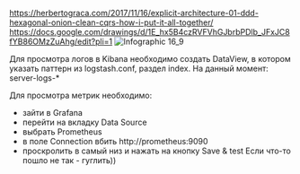 https://herbertograca.com/2017/11/16/explicit-architecture-01-ddd-hexagonal-onion-clean-cqrs-how-i-put-it-all-together/
https://docs.google.com/drawings/d/1E_hx5B4czRVFVhGJbrbPDlb_JFxJC8fYB86OMzZuAhg/edit?pli=1
 ![Infographic 16_9](https://github.com/user-attachments/assets/e5b46f5b-7183-49f2-8d1d-b80e029ebe95)


 Для просмотра логов в Kibana необходимо создать DataView, в котором указать паттерн из logstash.conf, раздел index. 
 На данный момент: server-logs-*

 Для просмотра метрик необходимо:
- зайти в Grafana
- перейти на вкладку Data Source
- выбрать Prometheus
- в поле Connection вбить http://prometheus:9090
- проскролить в самый низ и нажать на кнопку Save & test
Если что-то пошло не так - гуглить))